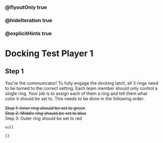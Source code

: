 ### @flyoutOnly true
### @hideIteration true
### @explicitHints true

# Docking Test Player 1

## Step 1
You're the communicator! To fully engage the docking latch, all 3 rings need to be turned to the correct setting. Each team member should only control a single ring. Your job is to assign each of them a ring and tell them what color it should be set to. This needs to be done in the following order:

~~Step 1: Inner ring should be set to green~~  
~~Step 2: Middle ring should be set to blue~~  
Step 3: Outer ring should be set to red

```ghost    
null
```
```template
{}
```
